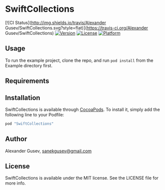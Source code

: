 # SwiftCollections

[![CI Status](http://img.shields.io/travis/Alexander Gusev/SwiftCollections.svg?style=flat)](https://travis-ci.org/Alexander Gusev/SwiftCollections)
[![Version](https://img.shields.io/cocoapods/v/SwiftCollections.svg?style=flat)](http://cocoapods.org/pods/SwiftCollections)
[![License](https://img.shields.io/cocoapods/l/SwiftCollections.svg?style=flat)](http://cocoapods.org/pods/SwiftCollections)
[![Platform](https://img.shields.io/cocoapods/p/SwiftCollections.svg?style=flat)](http://cocoapods.org/pods/SwiftCollections)

## Usage

To run the example project, clone the repo, and run `pod install` from the Example directory first.

## Requirements

## Installation

SwiftCollections is available through [CocoaPods](http://cocoapods.org). To install
it, simply add the following line to your Podfile:

```ruby
pod "SwiftCollections"
```

## Author

Alexander Gusev, sanekgusev@gmail.com

## License

SwiftCollections is available under the MIT license. See the LICENSE file for more info.
